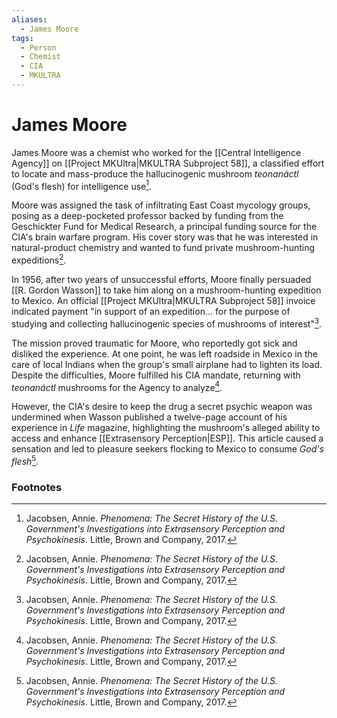 ```yaml
---
aliases:
  - James Moore
tags:
  - Person
  - Chemist
  - CIA
  - MKULTRA
---
```

# James Moore

James Moore was a chemist who worked for the [[Central Intelligence Agency]] on [[Project MKUltra|MKULTRA Subproject 58]], a classified effort to locate and mass-produce the hallucinogenic mushroom *teonanáctl* (God's flesh) for intelligence use[^1].

Moore was assigned the task of infiltrating East Coast mycology groups, posing as a deep-pocketed professor backed by funding from the Geschickter Fund for Medical Research, a principal funding source for the CIA's brain warfare program. His cover story was that he was interested in natural-product chemistry and wanted to fund private mushroom-hunting expeditions[^1].

In 1956, after two years of unsuccessful efforts, Moore finally persuaded [[R. Gordon Wasson]] to take him along on a mushroom-hunting expedition to Mexico. An official [[Project MKUltra|MKULTRA Subproject 58]] invoice indicated payment "in support of an expedition... for the purpose of studying and collecting hallucinogenic species of mushrooms of interest"[^1].

The mission proved traumatic for Moore, who reportedly got sick and disliked the experience. At one point, he was left roadside in Mexico in the care of local Indians when the group's small airplane had to lighten its load. Despite the difficulties, Moore fulfilled his CIA mandate, returning with *teonanáctl* mushrooms for the Agency to analyze[^1].

However, the CIA's desire to keep the drug a secret psychic weapon was undermined when Wasson published a twelve-page account of his experience in *Life* magazine, highlighting the mushroom's alleged ability to access and enhance [[Extrasensory Perception|ESP]]. This article caused a sensation and led to pleasure seekers flocking to Mexico to consume *God's flesh*[^1].

### Footnotes
[^1]: Jacobsen, Annie. *Phenomena: The Secret History of the U.S. Government's Investigations into Extrasensory Perception and Psychokinesis*. Little, Brown and Company, 2017.
